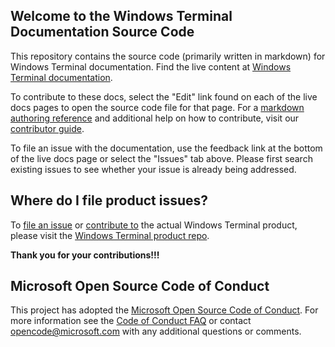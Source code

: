 ## Welcome to the Windows Terminal Documentation Source Code

This repository contains the source code (primarily written in markdown) for Windows Terminal documentation. Find the live content at [Windows Terminal documentation](https://docs.microsoft.com/windows/terminal/).

To contribute to these docs, select the "Edit" link found on each of the live docs pages to open the source code file for that page. For a [markdown authoring reference](https://docs.microsoft.com/contribute/markdown-reference) and additional help on how to contribute, visit our [contributor guide](https://docs.microsoft.com/contribute/).

To file an issue with the documentation, use the feedback link at the bottom of the live docs page or select the "Issues" tab above. Please first search existing issues to see whether your issue is already being addressed.

## Where do I file product issues?

To [file an issue](https://github.com/microsoft/terminal/issues) or [contribute to](https://github.com/microsoft/terminal/pulls) the actual Windows Terminal product, please visit the [Windows Terminal product repo](https://github.com/microsoft/terminal).

**Thank you for your contributions!!!**

## Microsoft Open Source Code of Conduct
This project has adopted the [Microsoft Open Source Code of Conduct](https://opensource.microsoft.com/codeofconduct/).
For more information see the [Code of Conduct FAQ](https://opensource.microsoft.com/codeofconduct/faq/) or contact [opencode@microsoft.com](mailto:opencode@microsoft.com) with any additional questions or comments.
